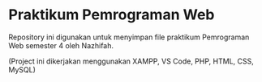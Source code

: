 # Praktikum Pemrograman Web
Repository ini digunakan untuk menyimpan file praktikum Pemrograman Web semester 4 oleh Nazhifah.

(Project ini dikerjakan menggunakan XAMPP, VS Code, PHP, HTML, CSS, MySQL)
